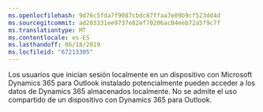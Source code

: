 ```yaml
---
ms.openlocfilehash: 9d76c5fda7f9087cbdc87ffaa7e09b9cf523dd4d
ms.sourcegitcommit: ad203331ee9737e82ef70206ac04eeb72a5f9c7f
ms.translationtype: MT
ms.contentlocale: es-ES
ms.lasthandoff: 06/18/2019
ms.locfileid: "67213305"
---
```

Los usuarios que inician sesión localmente en un dispositivo con Microsoft Dynamics 365 para Outlook instalado potencialmente pueden acceder a los datos de Dynamics 365 almacenados localmente. No se admite el uso compartido de un dispositivo con Dynamics 365 para Outlook.